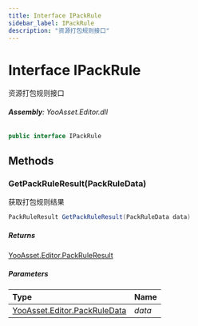```yaml
---
title: Interface IPackRule
sidebar_label: IPackRule
description: "资源打包规则接口"
---
```

# Interface IPackRule
资源打包规则接口

###### **Assembly**: YooAsset.Editor.dll

```csharp title="Declaration"
public interface IPackRule
```
## Methods
### GetPackRuleResult(PackRuleData)
获取打包规则结果

```csharp title="Declaration"
PackRuleResult GetPackRuleResult(PackRuleData data)
```

##### Returns

[YooAsset.Editor.PackRuleResult](../YooAsset.Editor/PackRuleResult.md)

##### Parameters

| Type | Name |
|:--- |:--- |
| [YooAsset.Editor.PackRuleData](../YooAsset.Editor/PackRuleData.md) | *data* |

